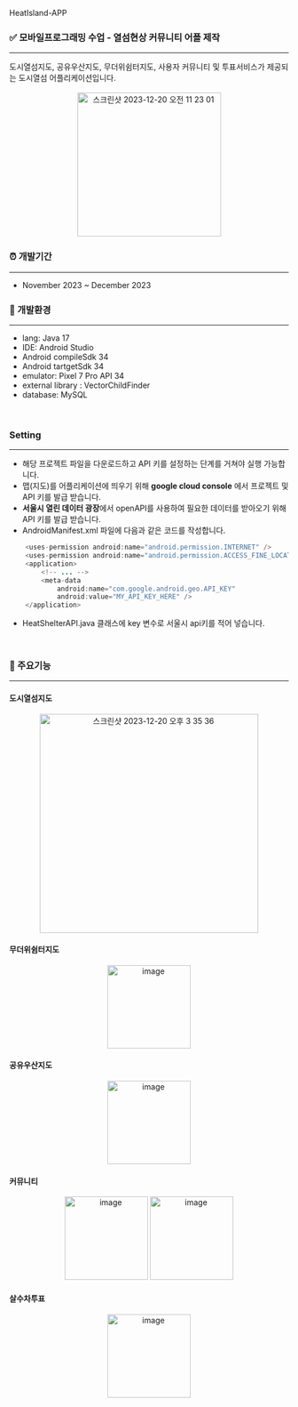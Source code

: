 HeatIsland-APP
### ✅ 모바일프로그래밍 수업 - 열섬현상 커뮤니티 어플 제작
<hr>
도시열섬지도, 공유우산지도, 무더위쉼터지도, 사용자 커뮤니티 및 투표서비스가 제공되는 도시열섬 어플리케이션입니다.
<br><br>
<div align="center">
<img width="259" alt="스크린샷 2023-12-20 오전 11 23 01" src="https://github.com/ffe4el/HeatIsland-APP/assets/93892724/ba8e12d9-2b7c-4fa5-a43d-f2f2c9a12716"></div>

### ⏰ 개발기간
---
- November 2023 ~ December 2023

### 🧭 개발환경 
---
- lang: Java 17
- IDE: Android Studio
- Android compileSdk 34
- Android tartgetSdk 34
- emulator: Pixel 7 Pro API 34
- external library : VectorChildFinder
- database: MySQL
<br>

### Setting
---
- 해당 프로젝트 파일을 다운로드하고 API 키를 설정하는 단계를 거쳐야 실행 가능합니다.
- 맵(지도)를 어플리케이션에 띄우기 위해 **google cloud console** 에서 프로젝트 및 API 키를 발급 받습니다.
- **서울시 열린 데이터 광장**에서 openAPI를 사용하여 필요한 데이터를 받아오기 위해 API 키를 발급 받습니다. 
- AndroidManifest.xml 파일에 다음과 같은 코드를 작성합니다.
```java
    <uses-permission android:name="android.permission.INTERNET" />
    <uses-permission android:name="android.permission.ACCESS_FINE_LOCATION" />
    <application>
        <!-- ... -->
        <meta-data
            android:name="com.google.android.geo.API_KEY"
            android:value="MY_API_KEY_HERE" />
    </application> 
```
- HeatShelterAPI.java 클래스에 key 변수로 서울시 api키를 적어 넣습니다.
<br>

### 📌 주요기능
---
#### 도시열섬지도
<div align="center">
<img width="394" alt="스크린샷 2023-12-20 오후 3 35 36" src="https://github.com/ffe4el/HeatIsland-APP/assets/93892724/78f64844-b3d6-4fdc-bf64-91cd692a0861"></div>

#### 무더위쉼터지도
<div align="center"><img width="150" alt="image" src="https://github.com/ffe4el/HeatIsland-APP/assets/93892724/4555303d-99dd-4d3c-826b-992b5a22b46f">
</div>

#### 공유우산지도
<div align="center"><img width="150" alt="image" src="https://github.com/ffe4el/HeatIsland-APP/assets/93892724/bd1a982b-ebf2-4cd7-82a5-c30382257702">

</div>

#### 커뮤니티
<div align="center"><img width="150" alt="image" src="https://github.com/ffe4el/HeatIsland-APP/assets/93892724/b60fc066-80eb-457f-8cea-856827bf2e02">
<img width="150" alt="image" src="https://github.com/ffe4el/HeatIsland-APP/assets/93892724/8c24545e-9778-4d57-b77b-30ce439b641a"></div>

#### 살수차투표
<div align="center"><img width="150" alt="image" src="https://github.com/ffe4el/HeatIsland-APP/assets/93892724/f80818e9-a0ce-4257-a584-f442cf8e7172">

</div>






